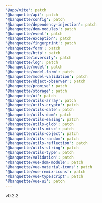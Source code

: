 ```yaml
---
'@app/vite': patch
'@banquette/api': patch
'@banquette/config': patch
'@banquette/dependency-injection': patch
'@banquette/dom-modules': patch
'@banquette/event': patch
'@banquette/exception': patch
'@banquette/fingerprint': patch
'@banquette/form': patch
'@banquette/http': patch
'@banquette/inversify': patch
'@banquette/log': patch
'@banquette/model': patch
'@banquette/model-form': patch
'@banquette/model-validation': patch
'@banquette/object-observer': patch
'@banquette/promise': patch
'@banquette/storage': patch
'@banquette/ui': patch
'@banquette/utils-array': patch
'@banquette/utils-crypto': patch
'@banquette/utils-date': patch
'@banquette/utils-dom': patch
'@banquette/utils-easing': patch
'@banquette/utils-glob': patch
'@banquette/utils-misc': patch
'@banquette/utils-object': patch
'@banquette/utils-random': patch
'@banquette/utils-reflection': patch
'@banquette/utils-string': patch
'@banquette/utils-type': patch
'@banquette/validation': patch
'@banquette/vue-dom-module': patch
'@banquette/vue-material-icons': patch
'@banquette/vue-remix-icons': patch
'@banquette/vue-typescript': patch
'@banquette/vue-ui': patch
---
```


v0.2.2

